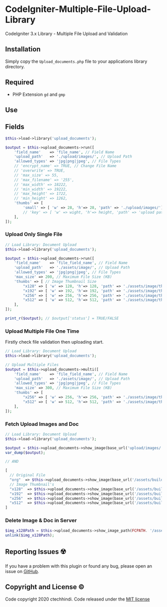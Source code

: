 # CodeIgniter-Multiple-File-Upload-Library
CodeIgniter 3.x Library - Multiple File Upload and Validation

## Installation

Simply copy the `Upload_documents.php` file to your applications library directory.

## Required

* PHP Extension `gd` and `gmp`

## Use

## Fields

```php
$this->load->library('upload_documents');

$output = $this->upload_documents->run([
    'field_name'    => 'file_name', // Field Name
    'upload_path'   => './upload/images/', // Upload Path
    'allowed_types' => 'jpg|png|jpeg', // File Types
    // 'encrypt_name' => TRUE, // Change File Name
    // 'overwrite' => TRUE,
    // 'max_size' => 55,
    // 'max_filename' => '255',
    // 'max_width' => 18222,
    // 'min_width' => 19222,
    // 'max_height' => 1722,
    // 'min_height' => 1262,
    'thumbs' => [
        'small' => [ 'w' => 28, 'h'=> 28, 'path' => './upload/images/'],
        // 'key' => [ 'w' => wight, 'h'=> height, 'path' => 'upload path'],
    ],
]);
```

### Upload Only Single File

```php
// Load Library: Document Upload
$this->load->library('upload_documents');

$output = $this->upload_documents->run([
    'field_name'    => 'file_field_name', // Field Name
    'upload_path'   => './assets/image/', // Upload Path
    'allowed_types' => 'jpg|png|jpeg', // File Types
    'max_size' => 200, // Maximum File Size (KB)
    'thumbs' => [ // Image Thumbnail Size
        "x128" => [ 'w' => 128, 'h'=> 128, 'path' => './assets/image/thumb/'],
        "x192" => [ 'w' => 192, 'h'=> 192, 'path' => './assets/image/thumb/'],
        "x256" => [ 'w' => 256, 'h'=> 256, 'path' => './assets/image/thumb/'],
        "x512" => [ 'w' => 512, 'h'=> 512, 'path' => './assets/image/thumb/'],
    ],
]);

print_r($output); // $output['status'] = TRUE/FALSE
```

### Upload Multiple File One Time

Firstly check file validation then uploading start.

```php
// Load Library: Document Upload
$this->load->library('upload_documents');

// Upload Multiple Files
$output = $this->upload_documents->multi([
    'field_name'    => 'file_field_name', // Field Name
    'upload_path'   => './assets/image/', // Upload Path
    'allowed_types' => 'jpg|png|jpeg', // File Types
    'max_size' => 300, // Maximum File Size (KB)
    'thumbs' => [
        "x256" => [ 'w' => 256, 'h'=> 256, 'path' => './assets/image/thumb/'],
        "x512" => [ 'w' => 512, 'h'=> 512, 'path' => './assets/image/thumb/'],
    ],
]);
```

### Fetch Upload Images and Doc

```php
// Load Library: Document Upload
$this->load->library('upload_documents');

$output = $this->upload_documents->show_image(base_url('upload/images/'), 'file_name.png', 'key');
var_dump($output);

// AND

[
  // Original File
  "org"  => $this->upload_documents->show_image(base_url('/assets/building/'), $fileName),
  // Image Thumbnail's
  "x128"  => $this->upload_documents->show_image(base_url('/assets/building/thumb/'), $fileName, 'x128'),
  "x192"  => $this->upload_documents->show_image(base_url('/assets/building/thumb/'), $fileName, 'x192'),
  "x256"  => $this->upload_documents->show_image(base_url('/assets/building/thumb/'), $fileName, 'x256'),
  "x512"  => $this->upload_documents->show_image(base_url('/assets/building/thumb/'), $fileName, 'x512'),
]
```

### Delete Image & Doc in Server

```php
$img_x128Path = $this->upload_documents->show_image_path(FCPATH. '/assets/building/thumb/', $fileName, "x128");
unlink($img_x128Path);
```

## Reporting Issues ☢️

If you have a problem with this plugin or found any bug, please open an issue on [GitHub](https://github.com/ctechhindi/CodeIgniter-Multiple-File-Upload-Library/issues).

## Copyright and License ©️

Code copyright 2020 ctechhindi. Code released under the [MIT license](http://www.opensource.org/licenses/MIT)
